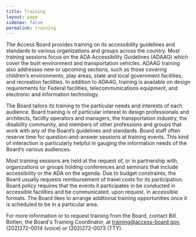 ```yaml
---
title: Training
layout: page
sidenav: false
permalink: training
---
```



The Access Board provides training on its accessibility guidelines and standards to various organizations and groups across the country. Most training sessions focus on the ADA Accessibility Guidelines (ADAAG) which cover the built environment and transportation vehicles. ADAAG training also addresses new or upcoming sections, such as those covering children’s environments, play areas, state and local government facilities, and recreation facilities. In addition to ADAAG, training is available on design requirements for Federal facilities, telecommunications equipment, and electronic and information technology.

The Board tailors its training to the particular needs and interests of each audience. Board training is of particular interest to design professionals and architects, facility operators and managers, the transportation industry, the disability community, and members of other professions and groups that work with any of the Board’s guidelines and standards. Board staff often reserve time for question-and-answer sessions at training events. This kind of interaction is particularly helpful in gauging the information needs of the Board’s various audiences.

Most training sessions are held at the request of, or in partnership with, organizations or groups holding conferences and seminars that include accessibility or the ADA on the agenda. Due to budget constraints, the Board usually requests reimbursement of travel costs for its participation. Board policy requires that the events it participates in be conducted in accessible facilities and be communicated, upon request, in accessible formats. The Board likes to arrange additional training opportunities once it is scheduled to be in a particular area.

For more information or to request training from the Board, contact Bill Botten, the Board's Training Coordinator, at training@access-board.gov, (202)272-0014 (voice) or (202)272-0073 (TTY).
